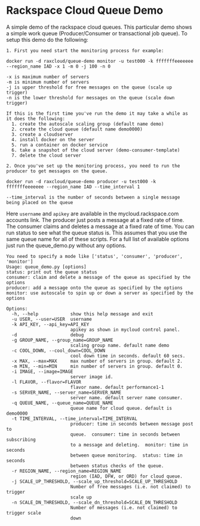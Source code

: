 Rackspace Cloud Queue Demo
===================

A simple demo of the rackspace cloud queues. This particular demo shows a simple work queue (Producer/Consumer or transactional job queue). To setup this demo do the following:

```
1. First you need start the monitoring process for example:

docker run -d raxcloud/queue-demo monitor -u test000 -k fffffffeeeeeee --region_name IAD -x 1 -m 0 -j 100 -n 0

-x is maximum number of servers
-m is minimum number of servers
-j is upper threshold for free messages on the queue (scale up trigger)
-n is the lower threshold for messages on the queue (scale down trigger)

If this is the first time you've run the demo it may take a while as it does the following:
  1. create the autoscale scaling group (default name demo)
  2. create the cloud queue (default name demo0000)
  3. create a cloudserver
  4. install docker on the server
  5. run a container on docker service
  6. take a snapshot of the cloud server (demo-consumer-template)
  7. delete the cloud server

2. Once you've set up the monitoring process, you need to run the producer to get messages on the queue.

docker run -d raxcloud/queue-demo producer -u test000 -k fffffffeeeeeee --region_name IAD --time_interval 1  

--time_interval is the number of seconds between a single message being placed on the queue

```


Here `username` and `apikey` are available in the mycloud.rackspace.com accounts link. The producer just posts a message at a fixed rate of time. The consumer claims and deletes a message at a fixed rate of time. You can run status to see what the queue status is. This assumes that you use the same queue name for all of these scripts. For a full list of available options just run the queue_demo.py without any options.

```
You need to specify a mode like ['status', 'consumer', 'producer', 'monitor']
Usage: queue_demo.py [options]
status: print out the queue status
consumer: claim and delete a message of the queue as specified by the options
producer: add a message onto the queue as specified by the options
monitor: use autoscale to spin up or down a server as specified by the options

Options:
  -h, --help            show this help message and exit
  -u USER, --user=USER  username
  -k API_KEY, --api_key=API_KEY
                        apikey as shown in mycloud control panel.
  -d                    debug
  -g GROUP_NAME, --group_name=GROUP_NAME
                        scaling group name. default name demo
  -c COOL_DOWN, --cool_down=COOL_DOWN
                        cool down time in seconds. default 60 secs.
  -x MAX, --max=MAX     max number of servers in group. default 2.
  -m MIN, --min=MIN     min number of servers in group. default 0.
  -i IMAGE, --image=IMAGE
                        server image id.
  -l FLAVOR, --flavor=FLAVOR
                        flavor name. default performance1-1
  -s SERVER_NAME, --server_name=SERVER_NAME
                        server name. default server name consumer.
  -q QUEUE_NAME, --queue_name=QUEUE_NAME
                        queue name for cloud queue. default is demo0000
  -t TIME_INTERVAL, --time_interval=TIME_INTERVAL
                        producer: time in seconds between message post to
                        queue.  consumer: time in seconds between subscribing
                        to a message and deleting.  monitor: time in seconds
                        between queue monitoring.  status: time in seconds
                        between status checks of the queue.
  -r REGION_NAME, --region_name=REGION_NAME
                        region (IAD, DFW, or ORD) for cloud queue.
  -j SCALE_UP_THRESHOLD, --scale_up_threshold=SCALE_UP_THRESHOLD
                        Number of free messages (i.e. not claimed) to trigger
                        scale up
  -n SCALE_DN_THRESHOLD, --scale_dn_threshold=SCALE_DN_THRESHOLD
                        Number of messages (i.e. not claimed) to trigger scale
                        down
```

